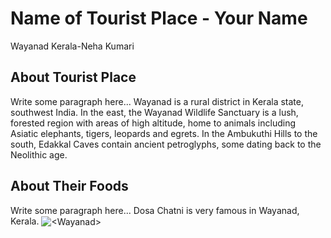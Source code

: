 # Name of Tourist Place - Your Name
Wayanad Kerala-Neha Kumari
## About Tourist Place 
Write some paragraph here...
Wayanad is a rural district in Kerala state, southwest India. In the east, the Wayanad Wildlife Sanctuary is a lush, forested region with areas of high altitude, home to animals including Asiatic elephants, tigers, leopards and egrets. In the Ambukuthi Hills to the south, Edakkal Caves contain ancient petroglyphs, some dating back to the Neolithic age.
## About Their Foods
Write some paragraph here...
Dosa Chatni is very famous in Wayanad, Kerala.
<img align="center" src="https://media.istockphoto.com/id/1198410701/photo/boat-ride-at-wayanad-pookode-lake.jpg?s=612x612&w=0&k=20&c=5_JA7xKd--PuL0uHBQHgc6017yyPwyn0ZT6EO6scjes=" alt="<Wayanad>"/>

<!--Example: <img align="center" src="https://lotustours.in/assets/img/taj/photo-room-detail-1.jpg" alt="Taj Mahal"/> -->
